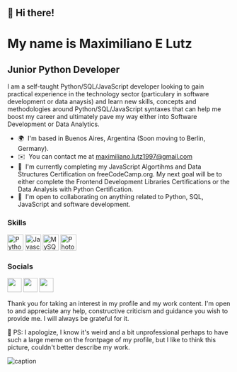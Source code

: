 <!---
iMakishi/iMakishi is a ✨ special ✨ repository because its `README.md` (this file) appears on your GitHub profile.
You can click the Preview link to take a look at your changes.
--->

👋 Hi there!
------------

My name is Maximiliano E Lutz
=============================

Junior Python Developer
-----------------------

I am a self-taught Python/SQL/JavaScript developer looking to gain practical experience in the technology sector (particulary in software development or data anaysis) and learn new skills, concepts and methodologies around Python/SQL/JavaScript syntaxes that can help me boost my career and ultimately pave my way either into Software Development or Data Analytics.

*   🌍  I'm based in Buenos Aires, Argentina (Soon moving to Berlin, Germany).
*   ✉️  You can contact me at [maximiliano.lutz1997@gmail.com](mailto:maximiliano.lutz1997@gmail.com)
*   🧠  I'm currently completing my JavaScript Algortihms and Data Structures Certification on freeCodeCamp.org. My next goal will be to either complete the Frontend Development Libraries Certifications or the Data Analysis with Python Certification.
*   🤝  I'm open to collaborating on anything related to Python, SQL, JavaScript and software development.

### Skills

<p align="left">
<a href="https://www.python.org/" target="_blank" rel="noreferrer"><img src="https://raw.githubusercontent.com/danielcranney/readme-generator/main/public/icons/skills/python-colored.svg" width="36" height="36" alt="Python" /></a>
<a href="https://developer.mozilla.org/en-US/docs/Web/JavaScript" target="_blank" rel="noreferrer"><img src="https://raw.githubusercontent.com/danielcranney/readme-generator/main/public/icons/skills/javascript-colored.svg" width="36" height="36" alt="Javascript" /></a>
<a href="https://www.mysql.com/" target="_blank" rel="noreferrer"><img src="https://raw.githubusercontent.com/danielcranney/readme-generator/main/public/icons/skills/mysql-colored.svg" width="36" height="36" alt="MySQL" /></a>
<a href="https://www.adobe.com/uk/products/photoshop.html" target="_blank" rel="noreferrer"><img src="https://raw.githubusercontent.com/danielcranney/readme-generator/main/public/icons/skills/photoshop-colored.svg" width="36" height="36" alt="Photoshop" /></a>
</p>
                    
### Socials

<p align="left">
<a href="https://discord.com/users/iMakishi.#5426" target="_blank" rel="noreferrer"><img src="https://raw.githubusercontent.com/danielcranney/readme-generator/main/public/icons/socials/discord.svg" width="32" height="32" /></a>
<a href="https://www.github.com/iMakishi" target="_blank" rel="noreferrer"><img src="https://raw.githubusercontent.com/danielcranney/readme-generator/main/public/icons/socials/github.svg" width="32" height="32" /></a>
<a href="https://www.linkedin.com/in/maximiliano-esteban-lutz/" target="_blank" rel="noreferrer"><img src="https://raw.githubusercontent.com/danielcranney/readme-generator/main/public/icons/socials/linkedin.svg" width="32" height="32" /></a>
</p>


Thank you for taking an interest in my profile and my work content. I'm open to and appreciate any help, constructive criticism and guidance you wish to provide me. I will always be grateful for it.


📌 PS: I apologize, I know it's weird and a bit unprofessional perhaps to have such a large meme on the frontpage of my profile, but I like to think this picture, couldn't better describe my work.

![caption](https://i.kym-cdn.com/entries/icons/facebook/000/028/021/work.jpg)
